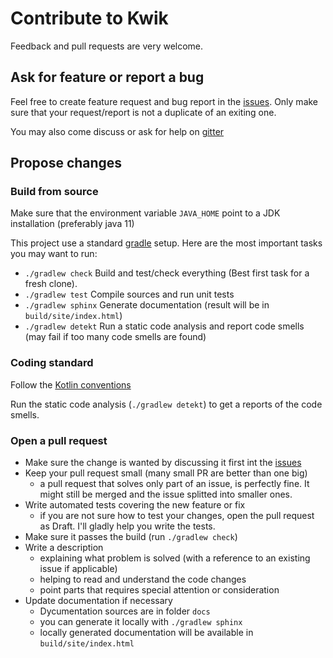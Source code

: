 # Contribute to Kwik

Feedback and pull requests are very welcome.

## Ask for feature or report a bug

Feel free to create feature request and bug report in the [issues](https://github.com/jcornaz/kwik/issues).
Only make sure that your request/report is not a duplicate of an exiting one.

You may also come discuss or ask for help on [gitter](https://gitter.im/kwik-test/community?utm_source=badge&utm_medium=badge&utm_campaign=pr-badg)

## Propose changes

### Build from source

Make sure that the environment variable `JAVA_HOME` point to a JDK installation (preferably java 11)

This project use a standard [gradle](https://gradle.org/) setup. Here are the most important tasks you may want to run:

* `./gradlew check` Build and test/check everything (Best first task for a fresh clone).
* `./gradlew test` Compile sources and run unit tests
* `./gradlew sphinx` Generate documentation (result will be in `build/site/index.html`)
* `./gradlew detekt` Run a static code analysis and report code smells (may fail if too many code smells are found)

### Coding standard

Follow the [Kotlin conventions](https://kotlinlang.org/docs/reference/coding-conventions.html)

Run the static code analysis (`./gradlew detekt`) to get a reports of the code smells.  
 
### Open a pull request

* Make sure the change is wanted by discussing it first int the [issues](https://github.com/jcornaz/kwik/issues)
* Keep your pull request small (many small PR are better than one big)
  * a pull request that solves only part of an issue, is perfectly fine. It might still be merged and the issue splitted into smaller ones.
* Write automated tests covering the new feature or fix
  * if you are not sure how to test your changes, open the pull request as Draft. I'll gladly help you write the tests.
* Make sure it passes the build (run `./gradlew check`)
* Write a description
  * explaining what problem is solved (with a reference to an existing issue if applicable)
  * helping to read and understand the code changes
  * point parts that requires special attention or consideration
* Update documentation if necessary
  * Dycumentation sources are in folder `docs`
  * you can generate it locally with `./gradlew sphinx`
  * locally generated documentation will be available in `build/site/index.html`

